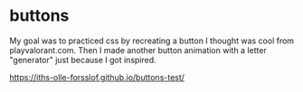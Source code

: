 # buttons
My goal was to practiced css by recreating a button I thought was cool from playvalorant.com.
Then I made another button animation with a letter "generator" just because I got inspired.

https://iths-olle-forsslof.github.io/buttons-test/
